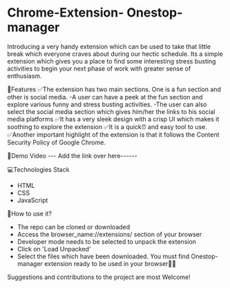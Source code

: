 # Chrome-Extension- Onestop-manager
Introducing a very handy extension which can be used to take that little break which everyone craves about during our hectic schedule.
Its a simple extension which gives you a place to find some interesting stress busting activities to begin your next phase of work with greater sense of enthusiasm.

🎯Features
✅The extension has two main sections. One is a fun section and other is social media.
    -A user can have a peek at the fun section and explore various funny and stress busting activities. 
    -The user can also select the social media section which gives him/her the links to his social media platforms
✅It has a very sleek design with a crisp UI which makes it soothing to explore the extension
✅It is a quick⏰ and easy tool to use.
✅Another important highlight of the extension is that it follows the Content Security Policy of Google Chrome.


🎥Demo Video
--- Add the link over here------

💻Technologies Stack
- HTML
- CSS
- JavaScript

🔨How to use it?
- The repo can be cloned or downloaded
- Access the browser_name://extensions/ section of your browser
- Developer mode needs to be selected to unpack the extension
- Click on 'Load Unpacked'
- Select the files which have been downloaded.
You must find Onestop-manager extension ready to be used in your browser🎉🎉

Suggestions and contributions to the project are most Welcome!
